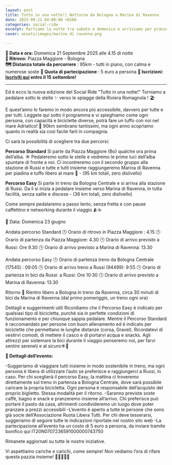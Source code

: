 ```yaml
---
layout: post
title: Tutto in una notte!| Notturna da Bologna a Marina di Ravenna
date: 2025-09-21 04:00:00 +0200
categories: social-ride
excerpt: Partiamo la notte tra sabato e domenica e arriviamo per pranzo - pronti per la piadina! 
cover: assets/images/marina di ravenna.png

---
```

**📅 Data e ora:** Domenica 21 Septembre 2025 alle 4.15 di notte\
**📍 Ritrovo:** Piazza Maggiore - Bologna\
**🗺️ Distanza totale da percorrere** : 95km - tutti in piano, con calma e numerose soste
**💸 Quota di partecipazione** : 5 euro a persona
**📝 Iscrizioni: [Iscriviti qui](https://forms.gle/tGxoCL3vFyGadUNh7) entro il 15 settembre!**

---

Ed è ecco la nuova edizione del Social Ride "Tutto in una notte!" Torniamo a pedalare sotto le stelle ✨ verso le spiagge della Riviera Romagnola ! 🏖️

E quest’anno lo faremo in modo ancora più accessibile, davvero per tutte e per tutti. Leggete qui sotto il programma e vi spieghiamo come ogni persona, con capacità e biciclette diverse, potrà fare un tuffo con noi nel mare Adriatico! 🌈 90km sembrano tantissimi, ma ogni anno scopriamo quanto in realtà sia così facile farli in compagnia. 

Ci sarà la possibilità di scegliere tra due percorsi:

**Percorso Standard**
Si parte da Piazza Maggiore (Bo) qualche ora prima dell’alba. ☀️ Pedaleremo sotto le stelle e vedremo le prime luci dell’alba spuntare di fronte a noi. Ci incontreremo con il secondo gruppo alla stazione di Russi e tutte e tutti insieme raggiungeremo Marina di Ravenna per piadina e tuffo libero al mare 🌊 - (95 km totali, zero dislivello)

**Percorso Easy**
Si parte in treno da Bologna Centrale e si arriva alla stazione di Russi. Da lì si inizia a pedalare insieme verso Marina di Ravenna, in tutta facilità, senza salite e discese - (36 km totali, zero dislivello)

Come sempre pedalaremo a passo lento, senza fretta e con pause caffettino e networking durante il viaggio 🫂☕

📅 Data: Domenica 23 giugno

Andata percorso Standard
🕒 Orario di ritrovo in Piazza Maggiore : 4.15 🕒 Orario di partenza da Piazza Maggiore: 4.30 🕒 Orario di arrivo previsto a Russi: Ore 9.30 🕒 Orario di arrivo previsto a Marina di Ravenna: 13.30

Andata percorso Easy
🕒 Orario di partenza treno da Bologna Centrale (17545) : 09:05 🕒 Orario di arrivo treno a Russi (94499): 9:55 🕒 Orario di partenza in bici da Russi: a Russi: Ore 10:30 🕒 Orario di arrivo previsto a Marina di Ravenna: 13.30

Ritorno
🚂 Rientro libero a Bologna in treno da Ravenna, circa 30 minuti di bici da Marina di Ravenna (dal primo pomeriggio, un treno ogni ora)

Dettagli e suggerimenti utili
Ricordiamo che il Percorso Easy è indicato per qualsiasi tipo di bicicletta, purché sia in perfette condizioni di funzionamento e per chiunque sappia pedalare. Mentre il Percorso Standard è raccomandato per persone con buon allenamento ed è indicato per biciclette che permettano le lunghe distanze (corsa, Gravel). Ricordatevi di vestirvi comodi, di mettere il casco e di portarvi acqua e snacks. Agli attrezzi per sistemare la bici durante il viaggio penseremo noi, per farvi sentire serene\i e al sicuro☀️🫶

**📢 Dettagli dell’evento:**

-Suggeriamo di viaggiare tutti insieme in modo sostenibile in treno, ma ogni persona è libera di utilizzare l’auto se preferisce e raggiungerci a Russi, in caso. Per chi sceglierà il percorso Easy, la mattina ci troveremo direttamente sul treno in partenza a Bologna Centrale, dove sarà possibile caricare la propria bicicletta. Ogni persona è responsabile dell’acquisto del proprio biglietto. Stessa modalità per il ritorno.
-Saranno previste soste caffè, bagno e snack e pranzeremo insieme all’arrivo. Chi preferisce può portare il pasto da casa, altrimenti condivideremo un luogo dove poter pranzare a prezzi accessibili
-L’evento è aperto a tutte le persone che sono già socie dell’Associazione Ruota Libera Tutti. Per chi deve tesserarsi, suggeriamo di seguire tutte le indicazioni riportate nel nostro sito web
-La partecipazione all’evento ha un costo di 5 euro a persona, da inviare tramite bonifico qui IT20N0707236591000000743750

Rimanete aggiornati su tutte le nostre iniziative. 

Vi aspettiamo cariche e carichi, come sempre! Non vediamo l’ora di rifare questa pazzia insieme!  🚴‍♀️🎈🚴‍♂️
